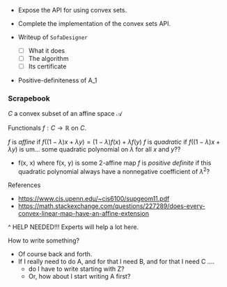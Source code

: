 - Expose the API for using convex sets.
- Complete the implementation of the convex sets API.

- Writeup of `SofaDesigner`
	- [ ] What it does
	- [ ] The algorithm
	- [ ] Its certificate
- Positive-definiteness of A_1


### Scrapebook

$C$ a convex subset of an affine space $\mathcal{A}$

Functionals $f : C \to \mathbb{R}$ on $C$. 

$f$ is _affine_ if $f((1-\lambda)x + \lambda y) = (1 - \lambda) f(x) + \lambda f(y)$
$f$ is _quadratic_ if $f((1-\lambda)x + \lambda y)$ is um... some quadratic polynomial on $\lambda$ for all $x$ and $y$??
- f(x, x) where f(x, y) is some 2-affine map
$f$ is _positive definite_ if this quadratic polynomial always have a nonnegative coefficient of $\lambda^2$?

References
- https://www.cis.upenn.edu/~cis6100/supgeom11.pdf
- https://math.stackexchange.com/questions/227289/does-every-convex-linear-map-have-an-affine-extension

^ HELP NEEDED!!! Experts will help a lot here.

How to write something?
- Of course back and forth.
- If I really need to do A, and for that I need B, and for that I need C ....
	- do I have to write starting with Z?
	- Or, how about I start writing A first?